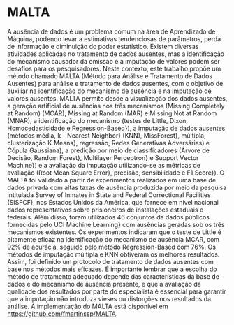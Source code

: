 # MALTA
A ausência de dados é um problema comum na área de Aprendizado de Máquina, podendo levar a estimativas tendenciosas de parâmetros, perda de informação e diminuição do poder estatístico. Existem diversas atividades aplicadas no tratamento de dados ausentes, mas a identificação do mecanismo causador da omissão e a imputação de valores podem ser desafios para os pesquisadores. Neste contexto, este trabalho propõe um método chamado MALTA (Método para Análise e Tratamento de Dados Ausentes) para análise e tratamento de dados ausentes, com o objetivo de auxiliar na identificação do mecanismo de ausência e na imputação de valores ausentes. MALTA permite desde a visualização dos dados ausentes, a geração artificial de ausências nos três mecanismos (Missing Completely at Random) (MCAR), Missing at Random (MAR) e Missing Not at Random (MNAR), a identificação do mecanismo (testes de Little, Dixon, Homocedasticidade e Regression-Based}), a imputação de dados ausentes (métodos média, k - Nearest Neighbor} (KNN), MissForest}, múltipla, clusterização K-Means}, regressão, Redes Generativas Adversárias) e Cópula Gaussiana), a predição por meio de classificadores (Árvore de Decisão, Random Forest}, Multilayer Perceptron} e Support Vector Machine}) e a avaliação da imputação utilizando-se as métricas de avaliação (Root Mean Square Error}, precisão, sensibilidade e F1 Score}). O MALTA foi validado a partir de experimentos realizados em uma base de dados privada com altas taxas de ausência produzida por meio da pesquisa intitulada Survey of Inmates in State and Federal Correctional Facilities (SISFCF), nos Estados Unidos da América, que fornece em nível nacional dados representativos sobre prisioneiros de instalações estaduais e federais. Além disso, foram utilizados 46 conjuntos da dados públicos fornecidas pelo UCI Machine Learning} com ausências geradas sob os três mecanismos existentes. Os experimentos indicaram que o teste de Little é altamente eficaz na identificação do mecanismo de ausência MCAR, com 92% de acurácia, seguido pelo método Regression-Based com 76%. Os métodos de imputação múltipla e KNN obtiveram os melhores resultados. Assim, foi definido um protocolo de tratamento de dados ausentes com base nos métodos mais eficazes. É importante lembrar que a escolha do método de tratamento adequado depende das características da base de dados e do mecanismo de ausência presente, e que a avaliação da qualidade dos resultados por parte do especialista é essencial para garantir que a imputação não introduza vieses ou distorções nos resultados da análise. A implementação do MALTA está disponível em https://github.com/fmartinssp/MALTA.
